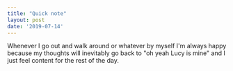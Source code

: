 ```yaml
---
title: "Quick note"
layout: post
date: '2019-07-14'
---
```


Whenever I go out and walk around or whatever by myself I'm always happy because my thoughts will inevitably go back to "oh yeah Lucy is mine" and I just feel content for the rest of the day.